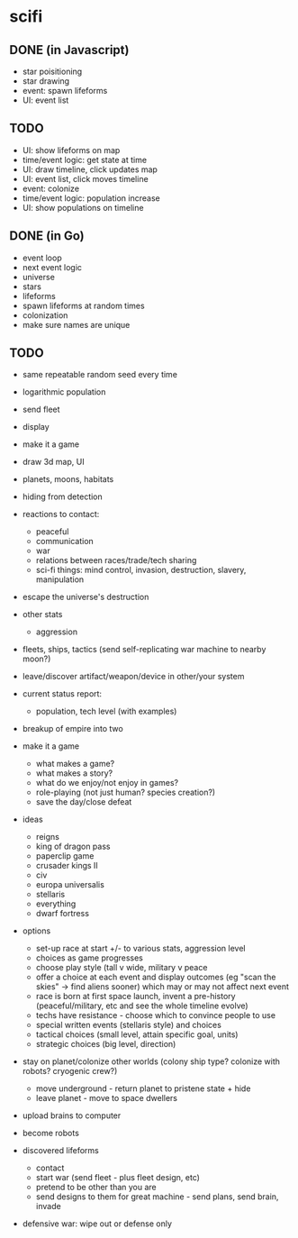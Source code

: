 # scifi

## DONE (in Javascript)

* star poisitioning
* star drawing
* event: spawn lifeforms
* UI: event list

## TODO

* UI: show lifeforms on map
* time/event logic: get state at time
* UI: draw timeline, click updates map
* UI: event list, click moves timeline
* event: colonize
* time/event logic: population increase
* UI: show populations on timeline


## DONE (in Go)

* event loop
* next event logic
* universe
* stars
* lifeforms
* spawn lifeforms at random times
* colonization
* make sure names are unique


## TODO

* same repeatable random seed every time
* logarithmic population
* send fleet
* display
* make it a game
* draw 3d map, UI
* planets, moons, habitats
* hiding from detection
* reactions to contact:
  * peaceful
  * communication
  * war
  * relations between races/trade/tech sharing
  * sci-fi things: mind control, invasion, destruction, slavery, manipulation
* escape the universe's destruction
* other stats
  * aggression
* fleets, ships, tactics (send self-replicating war machine to nearby moon?)
* leave/discover artifact/weapon/device in other/your system
* current status report:
  * population, tech level (with examples)
* breakup of empire into two



* make it a game
  * what makes a game?
  * what makes a story?
  * what do we enjoy/not enjoy in games?
  * role-playing (not just human? species creation?)
  * save the day/close defeat
* ideas
  * reigns
  * king of dragon pass
  * paperclip game
  * crusader kings II
  * civ
  * europa universalis
  * stellaris
  * everything
  * dwarf fortress
* options
  * set-up race at start +/- to various stats, aggression level
  * choices as game progresses
  * choose play style (tall v wide, military v peace
  * offer a choice at each event and display outcomes (eg "scan the skies" -> find aliens sooner) which may or may not affect next event
  * race is born at first space launch, invent a pre-history (peaceful/military, etc and see the whole timeline evolve)
  * techs have resistance - choose which to convince people to use
  * special written events (stellaris style) and choices
  * tactical choices (small level, attain specific goal, units)
  * strategic choices (big level, direction)


* stay on planet/colonize other worlds (colony ship type? colonize with robots? cryogenic crew?)
  * move underground - return planet to pristene state + hide
  * leave planet - move to space dwellers
* upload brains to computer
* become robots
* discovered lifeforms
  * contact
  * start war (send fleet - plus fleet design, etc)
  * pretend to be other than you are
  * send designs to them for great machine - send plans, send brain, invade
* defensive war: wipe out or defense only


